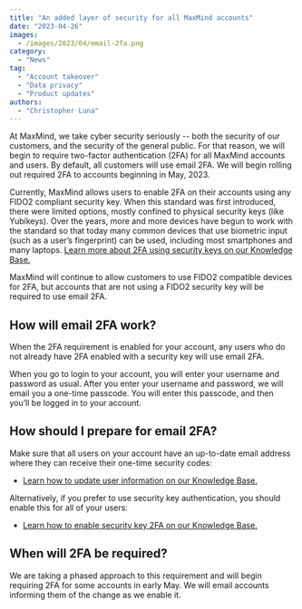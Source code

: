 ```yaml
---
title: "An added layer of security for all MaxMind accounts"
date: "2023-04-26"
images:
  - /images/2023/04/email-2fa.png
category:
  - "News"
tag:
  - "Account takeover"
  - "Data privacy"
  - "Product updates"
authors:
  - "Christopher Luna"
---
```


At MaxMind, we take cyber security seriously -- both the security of our
customers, and the security of the general public. For that reason, we will
begin to require two-factor authentication (2FA) for all MaxMind accounts and
users. By default, all customers will use email 2FA. We will begin rolling out
required 2FA to accounts beginning in May, 2023.

Currently, MaxMind allows users to enable 2FA on their accounts using any FIDO2
compliant security key. When this standard was first introduced, there were
limited options, mostly confined to physical security keys (like Yubikeys). Over
the years, more and more devices have begun to work with the standard so that
today many common devices that use biometric input (such as a user’s
fingerprint) can be used, including most smartphones and many laptops.
[Learn more about 2FA using security keys on our Knowledge Base.](https://support.maxmind.com/hc/en-us/articles/1260803946470-Set-Up-Two-Factor-Authentication)

MaxMind will continue to allow customers to use FIDO2 compatible devices for
2FA, but accounts that are not using a FIDO2 security key will be required to
use email 2FA.

## How will email 2FA work?

When the 2FA requirement is enabled for your account, any users who do not
already have 2FA enabled with a security key will use email 2FA.

When you go to login to your account, you will enter your username and password
as usual. After you enter your username and password, we will email you a
one-time passcode. You will enter this passcode, and then you’ll be logged in to
your account.

## How should I prepare for email 2FA?

Make sure that all users on your account have an up-to-date email address where
they can receive their one-time security codes:

- [Learn how to update user information on our Knowledge Base.](https://support.maxmind.com/hc/en-us/articles/4407099960347-Update-my-Account-Information)

Alternatively, if you prefer to use security key authentication, you should
enable this for all of your users:

- [Learn how to enable security key 2FA on our Knowledge Base.](https://support.maxmind.com/hc/en-us/articles/1260803946470-Set-Up-Two-Factor-Authentication)

## When will 2FA be required?

We are taking a phased approach to this requirement and will begin requiring 2FA
for some accounts in early May. We will email accounts informing them of the
change as we enable it.
